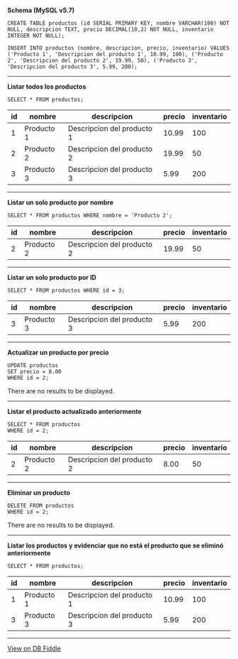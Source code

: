 **Schema (MySQL v5.7)**

    CREATE TABLE productos (id SERIAL PRIMARY KEY, nombre VARCHAR(100) NOT NULL, descripcion TEXT, precio DECIMAL(10,2) NOT NULL, inventario INTEGER NOT NULL);

    INSERT INTO productos (nombre, descripcion, precio, inventario) VALUES ('Producto 1', 'Descripcion del producto 1', 10.99, 100), ('Producto 2', 'Descripcion del producto 2', 19.99, 50), ('Producto 3', 'Descripcion del producto 3', 5.99, 200);

---

**Listar todos los productos**

    SELECT * FROM productos;

| id  | nombre     | descripcion                | precio | inventario |
| --- | ---------- | -------------------------- | ------ | ---------- |
| 1   | Producto 1 | Descripcion del producto 1 | 10.99  | 100        |
| 2   | Producto 2 | Descripcion del producto 2 | 19.99  | 50         |
| 3   | Producto 3 | Descripcion del producto 3 | 5.99   | 200        |

---

**Listar un solo producto por nombre**

    SELECT * FROM productos WHERE nombre = 'Producto 2';

| id  | nombre     | descripcion                | precio | inventario |
| --- | ---------- | -------------------------- | ------ | ---------- |
| 2   | Producto 2 | Descripcion del producto 2 | 19.99  | 50         |

---

**Listar un solo producto por ID**

    SELECT * FROM productos WHERE id = 3;

| id  | nombre     | descripcion                | precio | inventario |
| --- | ---------- | -------------------------- | ------ | ---------- |
| 3   | Producto 3 | Descripcion del producto 3 | 5.99   | 200        |

---

**Actualizar un producto por precio**

    UPDATE productos
    SET precio = 8.00
    WHERE id = 2;

There are no results to be displayed.

---

**Listar el producto actualizado anteriormente**

    SELECT * FROM productos
    WHERE id = 2;

| id  | nombre     | descripcion                | precio | inventario |
| --- | ---------- | -------------------------- | ------ | ---------- |
| 2   | Producto 2 | Descripcion del producto 2 | 8.00   | 50         |

---

**Eliminar un producto**

    DELETE FROM productos
    WHERE id = 2;

There are no results to be displayed.

---

**Listar los productos y evidenciar que no está el producto que se eliminó anteriormente**

    SELECT * FROM productos;

| id  | nombre     | descripcion                | precio | inventario |
| --- | ---------- | -------------------------- | ------ | ---------- |
| 1   | Producto 1 | Descripcion del producto 1 | 10.99  | 100        |
| 3   | Producto 3 | Descripcion del producto 3 | 5.99   | 200        |

---

[View on DB Fiddle](https://www.db-fiddle.com/)
